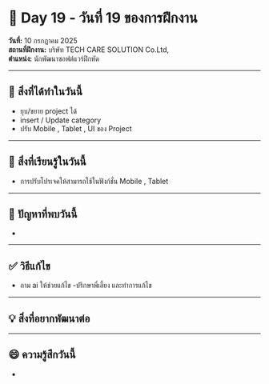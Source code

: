 # 📅 Day 19 - วันที่ 19 ของการฝึกงาน
**วันที่:** 10 กรกฎาคม 2025  
**สถานที่ฝึกงาน:** บริษัท TECH CARE SOLUTION Co.Ltd,  
**ตำแหน่ง:** นักพัฒนาซอฟต์แวร์ฝึกหัด


---

## 📝 สิ่งที่ได้ทำในวันนี้
- ยุบ/ขยาย project ได้
- insert / Update category
- ปรับ Mobile , Tablet , UI ของ Project
  
  


---

## 🎯 สิ่งที่เรียนรู้ในวันนี้
- การปรับโปรเจคให้สามารถใช้ในฟังก์ชั่น Mobile , Tablet




---

## 🤔 ปัญหาที่พบวันนี้
- 




---

## ✅ วิธีแก้ไข
- ถาม ai ให้ช่วยแก้ไข
-ปรึกษาพี่เลี้ยง และทำการแก้ไข




---

## 💡 สิ่งที่อยากพัฒนาต่อ




---

## 😄 ความรู้สึกวันนี้
- 
